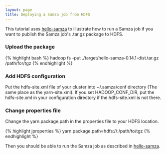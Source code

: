 ```yaml
---
layout: page
title: Deploying a Samza job from HDFS
---
```

<!--
   Licensed to the Apache Software Foundation (ASF) under one or more
   contributor license agreements.  See the NOTICE file distributed with
   this work for additional information regarding copyright ownership.
   The ASF licenses this file to You under the Apache License, Version 2.0
   (the "License"); you may not use this file except in compliance with
   the License.  You may obtain a copy of the License at

       http://www.apache.org/licenses/LICENSE-2.0

   Unless required by applicable law or agreed to in writing, software
   distributed under the License is distributed on an "AS IS" BASIS,
   WITHOUT WARRANTIES OR CONDITIONS OF ANY KIND, either express or implied.
   See the License for the specific language governing permissions and
   limitations under the License.
-->

This tutorial uses [hello-samza](../../../startup/hello-samza/{{site.version}}/) to illustrate how to run a Samza job if you want to publish the Samza job's .tar.gz package to HDFS.

### Upload the package

{% highlight bash %}
hadoop fs -put ./target/hello-samza-0.14.1-dist.tar.gz /path/for/tgz
{% endhighlight %}

### Add HDFS configuration

Put the hdfs-site.xml file of your cluster into ~/.samza/conf directory (The same place as the yarn-site.xml). If you set HADOOP\_CONF\_DIR, put the hdfs-site.xml in your configuration directory if the hdfs-site.xml is not there.

### Change properties file

Change the yarn.package.path in the properties file to your HDFS location.

{% highlight jproperties %}
yarn.package.path=hdfs://<hdfs name node ip>:<hdfs name node port>/path/to/tgz
{% endhighlight %}

Then you should be able to run the Samza job as described in [hello-samza](../../../startup/hello-samza/{{site.version}}/).
